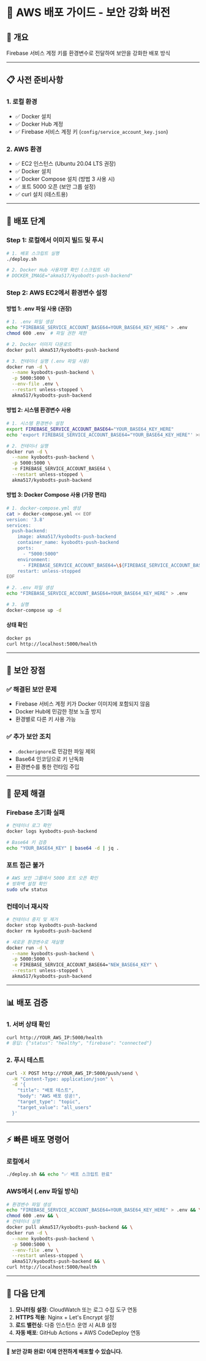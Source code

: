 # 🚀 AWS 배포 가이드 - 보안 강화 버전

## 🎯 개요
Firebase 서비스 계정 키를 환경변수로 전달하여 보안을 강화한 배포 방식

---

## 📋 사전 준비사항

### 1. 로컬 환경
- ✅ Docker 설치
- ✅ Docker Hub 계정
- ✅ Firebase 서비스 계정 키 (`config/service_account_key.json`)

### 2. AWS 환경
- ✅ EC2 인스턴스 (Ubuntu 20.04 LTS 권장)
- ✅ Docker 설치
- ✅ Docker Compose 설치 (방법 3 사용 시)
- ✅ 포트 5000 오픈 (보안 그룹 설정)
- ✅ curl 설치 (테스트용)

---

## 🔧 배포 단계

### **Step 1: 로컬에서 이미지 빌드 및 푸시**

```bash
# 1. 배포 스크립트 실행
./deploy.sh

# 2. Docker Hub 사용자명 확인 (스크립트 내)
# DOCKER_IMAGE="akma517/kyobodts-push-backend"
```

### **Step 2: AWS EC2에서 환경변수 설정**

#### **방법 1: .env 파일 사용 (권장)**
```bash
# 1. .env 파일 생성
echo "FIREBASE_SERVICE_ACCOUNT_BASE64=YOUR_BASE64_KEY_HERE" > .env
chmod 600 .env  # 파일 권한 제한

# 2. Docker 이미지 다운로드
docker pull akma517/kyobodts-push-backend

# 3. 컨테이너 실행 (.env 파일 사용)
docker run -d \
  --name kyobodts-push-backend \
  -p 5000:5000 \
  --env-file .env \
  --restart unless-stopped \
  akma517/kyobodts-push-backend
```

#### **방법 2: 시스템 환경변수 사용**
```bash
# 1. 시스템 환경변수 설정
export FIREBASE_SERVICE_ACCOUNT_BASE64="YOUR_BASE64_KEY_HERE"
echo 'export FIREBASE_SERVICE_ACCOUNT_BASE64="YOUR_BASE64_KEY_HERE"' >> ~/.bashrc

# 2. 컨테이너 실행
docker run -d \
  --name kyobodts-push-backend \
  -p 5000:5000 \
  -e FIREBASE_SERVICE_ACCOUNT_BASE64 \
  --restart unless-stopped \
  akma517/kyobodts-push-backend
```

#### **방법 3: Docker Compose 사용 (가장 편리)**
```bash
# 1. docker-compose.yml 생성
cat > docker-compose.yml << EOF
version: '3.8'
services:
  push-backend:
    image: akma517/kyobodts-push-backend
    container_name: kyobodts-push-backend
    ports:
      - "5000:5000"
    environment:
      - FIREBASE_SERVICE_ACCOUNT_BASE64=\${FIREBASE_SERVICE_ACCOUNT_BASE64}
    restart: unless-stopped
EOF

# 2. .env 파일 생성
echo "FIREBASE_SERVICE_ACCOUNT_BASE64=YOUR_BASE64_KEY_HERE" > .env

# 3. 실행
docker-compose up -d
```

#### **상태 확인**
```bash
docker ps
curl http://localhost:5000/health
```

---

## 🔐 보안 장점

### ✅ **해결된 보안 문제**
- Firebase 서비스 계정 키가 Docker 이미지에 포함되지 않음
- Docker Hub에 민감한 정보 노출 방지
- 환경별로 다른 키 사용 가능

### ✅ **추가 보안 조치**
- `.dockerignore`로 민감한 파일 제외
- Base64 인코딩으로 키 난독화
- 환경변수를 통한 런타임 주입

---

## 🔧 문제 해결

### **Firebase 초기화 실패**
```bash
# 컨테이너 로그 확인
docker logs kyobodts-push-backend

# Base64 키 검증
echo "YOUR_BASE64_KEY" | base64 -d | jq .
```

### **포트 접근 불가**
```bash
# AWS 보안 그룹에서 5000 포트 오픈 확인
# 방화벽 설정 확인
sudo ufw status
```

### **컨테이너 재시작**
```bash
# 컨테이너 중지 및 제거
docker stop kyobodts-push-backend
docker rm kyobodts-push-backend

# 새로운 환경변수로 재실행
docker run -d \
  --name kyobodts-push-backend \
  -p 5000:5000 \
  -e FIREBASE_SERVICE_ACCOUNT_BASE64="NEW_BASE64_KEY" \
  --restart unless-stopped \
  akma517/kyobodts-push-backend
```

---

## 📊 배포 검증

### **1. 서버 상태 확인**
```bash
curl http://YOUR_AWS_IP:5000/health
# 응답: {"status": "healthy", "firebase": "connected"}
```

### **2. 푸시 테스트**
```bash
curl -X POST http://YOUR_AWS_IP:5000/push/send \
  -H "Content-Type: application/json" \
  -d '{
    "title": "배포 테스트",
    "body": "AWS 배포 성공!",
    "target_type": "topic",
    "target_value": "all_users"
  }'
```

---

## ⚡ 빠른 배포 명령어

### **로컬에서**
```bash
./deploy.sh && echo "✅ 배포 스크립트 완료"
```

### **AWS에서 (.env 파일 방식)**
```bash
# 환경변수 파일 생성
echo "FIREBASE_SERVICE_ACCOUNT_BASE64=YOUR_BASE64_KEY_HERE" > .env && \
chmod 600 .env && \
# 컨테이너 실행
docker pull akma517/kyobodts-push-backend && \
docker run -d \
  --name kyobodts-push-backend \
  -p 5000:5000 \
  --env-file .env \
  --restart unless-stopped \
  akma517/kyobodts-push-backend && \
curl http://localhost:5000/health
```

---

## 🎯 다음 단계

1. **모니터링 설정**: CloudWatch 또는 로그 수집 도구 연동
2. **HTTPS 적용**: Nginx + Let's Encrypt 설정
3. **로드 밸런싱**: 다중 인스턴스 운영 시 ALB 설정
4. **자동 배포**: GitHub Actions + AWS CodeDeploy 연동

---

**🔐 보안 강화 완료! 이제 안전하게 배포할 수 있습니다.**